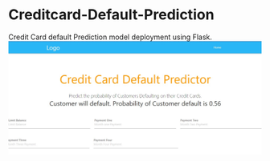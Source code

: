 # Creditcard-Default-Prediction
Credit Card default Prediction model deployment using Flask.
![Screenshot](credit_card.jpg)
